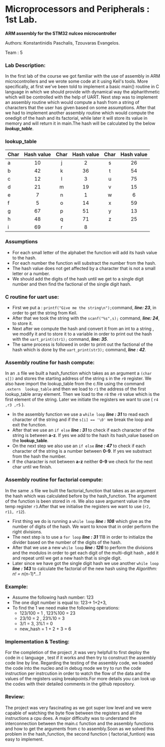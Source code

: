 # Microprocessors and Peripherals : 1st Lab.
**ARM assembly for the STM32 nulceo microcontroller**


Authors: Konstantinidis Paschalis, Tzouvaras Evangelos.

Team : 5 

### Lab Description: ###

  In the first lab of the course we got familiar with the use of assembly in ARM microcontrollers and we wrote some code at it using Keil's tools. More specifically, at first we've been told to implement a basic main() routine in C language in which we should provide with dynamical way the alpharithmetic which will be controlled with the help of UART. Next step was to implement an assembly routine which would compute a hash from a string of characters that the user has given based on some assumptions. After that we had to implement another assembly routine which would compute the onedigit of the hash and its factorial, while later it will store its value in memory and will return it in main.The hash will be calculated by the below ***lookup_table***.
  
### lookup_table ###

|  Char | Hash value |  Char | Hash value |  Char | Hash value |
| ------|:----------:|:-----:|:----------:|:-----:|:----------:|
|   a   |     10     |   j   |      2     |   s   |     26     |
|   b   |     42     |   k   |     36     |   t   |     54     |
|   c   |     12     |   l   |      3     |   u   |     75     |
|   d   |     21     |   m   |     19     |   v   |     15     |
|   e   |      7     |   n   |      1     |   w   |      6     |
|   f   |      5     |   o   |     14     |   x   |     59     |
|   g   |     67     |   p   |     51     |   y   |     13     |
|   h   |     48     |   q   |     71     |   z   |     25     |
|   i   |     69     |   r   |      8     |       |            |
  
 
 ### Assumptions ###
  * For each small letter of the alphabet the function will add its hash value to the hash.
  * For each number the function will substract the number from the hash.
  * The hash value does not get affected by a character that is not a small letter or a number.
  * We should add the digits of the hash until we get to a single digit number and then find the factional of the single digit hash.
  
  
### **C routine for uart use:** ###
  * First we put a : `printf("Give me the string\n");`command, ***line: 23***, in order to get the string from Keil.
  * After that we took the string with the `scanf("%s",s);` command, ***line: 24***, to store it.
  * Next after we compute the hash and convert it from an int to a string , we modify it and to store it to a variable in order to print out the hash with the `uart_print(str1);` command, ***line: 35***.
  * The same process is followed in order to print out the factional of the hash which is done by the `uart_print(str3);` command, ***line : 42***.


### Assembly routine for hash compute: ###
  In an .s file we built a hash_function which takes as an argument a `(char s[])`
 and stores the starting address of the string s in the `r0` register. We also 
 have import the lookup_table from the c.file using the command `.extern 
 lookup_table` and then we load to `r1` the address of the first lookup_table array 
 element. Then we load to the `r8` the `r0` value which is the first element of the string. Later we initiate the registers we want to use ( `r4 ,r3 ,r5` ).
 
 * In the assembly function we use a `while loop` ***line : 31*** to read each character of the string and if the ` s[i] == '\0' ` we break the loop and exit the function.
 * After that we use an `if else` ***line : 31*** to check if each character of the string is between **a-z**. If yes we add to the hash its hash_value based on the **lookup_table**.
 * On the next step we also use an `if else` ***line : 47*** to check if each character of the string is a number between **0-9**. If yes we substract from the hash the number.
 * If the character is not between **a-z** neither **0-9** we check for the next char until we finish.



### Assembly routine for factorial compute: ###
  In the same .s file we built the factorial_function that takes as an argument the hash which was calculated before by the hash_function. The argument of the function is been stored in `r0`. We also save argument value in the temp register `r3`.After that we initialise the registers we want to use (`r2, r11, r12`).
  
 * First thing we do is running a `while loop` ***line : 108*** which give as the number of digits of the hash. We want to know that in order perform the right divisions.
 * The next step is to use a `for loop` ***line : 31*** 118 in order to initialize the divider based on the number of the digits of the hash.
 * After that we use a new `while loop` ***line : 126*** to perform the divisions and the modulos in order to get each digit of the multi-digit hash , add it and repeat until we get a new hash that is single digit.
 * Later since we have got the single digit hash we use another `while loop` ***line : 143*** to calculate the factorial of the new hash using the  *Algorithm: n! = n*(n-1)*...*1*

### Example: ###
 * Assume the following hash number: 123
 * The one digit number is equal to: 123-> 1+2+3, 
 * To find the 1 we need make the following operations: 
      * 123/100 = 1 ,  123%100 = 23
      * 23/10 = 2 , 23%10 = 3
      * 3/1 = 3, 3%1 = 0
      * new_hash = 1 + 2 + 3 = 6
      
      
### Implementation & Testing: ###
  For the completion of the project ,it was very helpfull to first deploy the code in c language , test if it works and then try to construct the assembly code line by line. Regarding the testing of the assembly code, we loaded the code into the nucleo and in debug mode we try to run the code instruction per instrcution in order to watch the flow of the data and the values of the registers using breakpoints.For more details you can look up the codes with their detailed comments in the github repository.
      
      
### Review: ###
  The project was very fascinating as we got super low level and we were capable of watching the byte flow between the registers and all the instructions a cpu does.
A major difficulty was to understand the interconnection between the main.c function and the assembly functions and how to get the arguments from c to assembly.Soon as we solved this problem in the hash_function, the second function ( factorial_funtion) was easy to implement.
